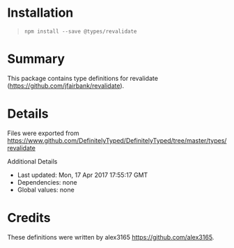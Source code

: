 # Installation
> `npm install --save @types/revalidate`

# Summary
This package contains type definitions for revalidate (https://github.com/jfairbank/revalidate).

# Details
Files were exported from https://www.github.com/DefinitelyTyped/DefinitelyTyped/tree/master/types/revalidate

Additional Details
 * Last updated: Mon, 17 Apr 2017 17:55:17 GMT
 * Dependencies: none
 * Global values: none

# Credits
These definitions were written by alex3165 <https://github.com/alex3165>.
